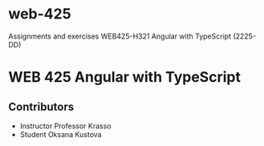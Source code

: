 # web-425
Assignments and exercises WEB425-H321 Angular with TypeScript (2225-DD)

# WEB 425 Angular with TypeScript

## Contributors
* Instructor Professor Krasso
* Student Oksana Kustova

